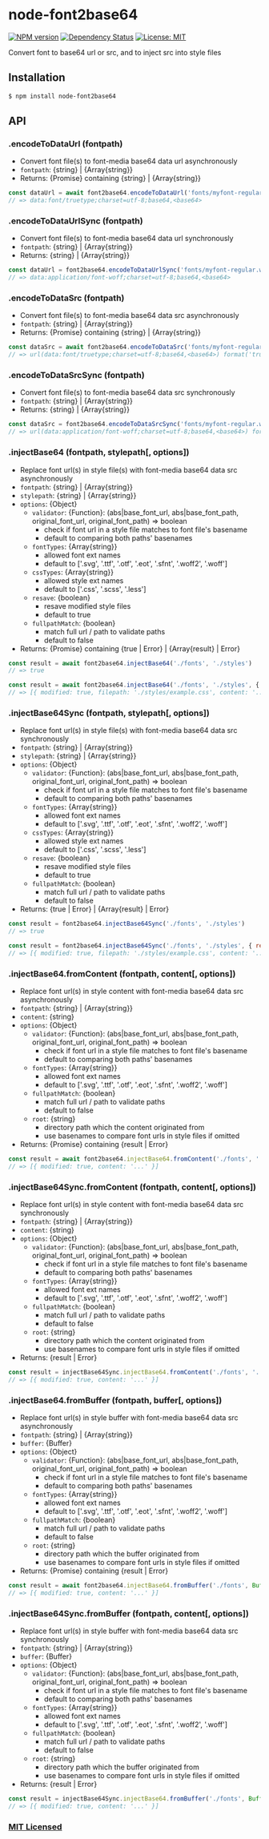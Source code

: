 # node-font2base64

[![NPM version](https://img.shields.io/npm/v/node-font2base64.svg)](https://www.npmjs.com/package/node-font2base64)
[![Dependency Status](https://david-dm.org/junminahn/node-font2base64/status.svg)](https://david-dm.org/junminahn/node-font2base64)
[![License: MIT](https://img.shields.io/badge/License-MIT-yellow.svg)](/LICENSE)

Convert font to base64 url or src, and to inject src into style files

## Installation
```sh
$ npm install node-font2base64
```

## API
### .encodeToDataUrl (fontpath)
* Convert font file(s) to font-media base64 data url asynchronously
* `fontpath`: {string} | {Array{string}}
* Returns: {Promise} containing {string} | {Array{string}}
```js
const dataUrl = await font2base64.encodeToDataUrl('fonts/myfont-regular.ttf')
// => data:font/truetype;charset=utf-8;base64,<base64>
```

### .encodeToDataUrlSync (fontpath)
* Convert font file(s) to font-media base64 data url synchronously
* `fontpath`: {string} | {Array{string}}
* Returns: {string} | {Array{string}}
```js
const dataUrl = font2base64.encodeToDataUrlSync('fonts/myfont-regular.woff')
// => data:application/font-woff;charset=utf-8;base64,<base64>
```

### .encodeToDataSrc (fontpath)
* Convert font file(s) to font-media base64 data src asynchronously
* `fontpath`: {string} | {Array{string}}
* Returns: {Promise} containing {string} | {Array{string}}
```js
const dataSrc = await font2base64.encodeToDataSrc('fonts/myfont-regular.ttf')
// => url(data:font/truetype;charset=utf-8;base64,<base64>) format('truetype')
```

### .encodeToDataSrcSync (fontpath)
* Convert font file(s) to font-media base64 data src synchronously
* `fontpath`: {string} | {Array{string}}
* Returns: {string} | {Array{string}}
```js
const dataSrc = font2base64.encodeToDataSrcSync('fonts/myfont-regular.woff')
// => url(data:application/font-woff;charset=utf-8;base64,<base64>) format('woff')
```

### .injectBase64 (fontpath, stylepath[, options])
* Replace font url(s) in style file(s) with font-media base64 data src asynchronously
* `fontpath`: {string} | {Array{string}}
* `stylepath`: {string} | {Array{string}}
* `options`: {Object}
    * `validator`: {Function}: (abs|base_font_url, abs|base_font_path, original_font_url, original_font_path) => boolean
        * check if font url in a style file matches to font file's basename
        * default to comparing both paths' basenames
    * `fontTypes`: {Array{string}}
        * allowed font ext names
        * default to ['.svg', '.ttf', '.otf', '.eot', '.sfnt', '.woff2', '.woff']
    * `cssTypes`: {Array{string}}
        * allowed style ext names
        * default to ['.css', '.scss', '.less']
    * `resave`: {boolean}
        * resave modified style files
        * default to true
    * `fullpathMatch`: {boolean}
        * match full url / path to validate paths
        * default to false
* Returns: {Promise} containing {true | Error} | {Array{result} | Error}
```js
const result = await font2base64.injectBase64('./fonts', './styles')
// => true

const result = await font2base64.injectBase64('./fonts', './styles', { resave: false })
// => [{ modified: true, filepath: './styles/example.css', content: '...' }]
```

### .injectBase64Sync (fontpath, stylepath[, options])
* Replace font url(s) in style file(s) with font-media base64 data src synchronously
* `fontpath`: {string} | {Array{string}}
* `stylepath`: {string} | {Array{string}}
* `options`: {Object}
    * `validator`: {Function}: (abs|base_font_url, abs|base_font_path, original_font_url, original_font_path) => boolean
        * check if font url in a style file matches to font file's basename
        * default to comparing both paths' basenames
    * `fontTypes`: {Array{string}}
        * allowed font ext names
        * default to ['.svg', '.ttf', '.otf', '.eot', '.sfnt', '.woff2', '.woff']
    * `cssTypes`: {Array{string}}
        * allowed style ext names
        * default to ['.css', '.scss', '.less']
    * `resave`: {boolean}
        * resave modified style files
        * default to true
    * `fullpathMatch`: {boolean}
        * match full url / path to validate paths
        * default to false
* Returns: {true | Error} | {Array{result} | Error}
```js
const result = font2base64.injectBase64Sync('./fonts', './styles')
// => true

const result = font2base64.injectBase64Sync('./fonts', './styles', { resave: false })
// => [{ modified: true, filepath: './styles/example.css', content: '...' }]
```

### .injectBase64.fromContent (fontpath, content[, options])
* Replace font url(s) in style content with font-media base64 data src asynchronously
* `fontpath`: {string} | {Array{string}}
* `content`: {string}
* `options`: {Object}
    * `validator`: {Function}: (abs|base_font_url, abs|base_font_path, original_font_url, original_font_path) => boolean
        * check if font url in a style file matches to font file's basename
        * default to comparing both paths' basenames
    * `fontTypes`: {Array{string}}
        * allowed font ext names
        * default to ['.svg', '.ttf', '.otf', '.eot', '.sfnt', '.woff2', '.woff']
    * `fullpathMatch`: {boolean}
        * match full url / path to validate paths
        * default to false
    * `root`: {string}
        * directory path which the content originated from
        * use basenames to compare font urls in style files if omitted
* Returns: {Promise} containing {result | Error}
```js
const result = await font2base64.injectBase64.fromContent('./fonts', '...@font-face {...')
// => [{ modified: true, content: '...' }]
```

### .injectBase64Sync.fromContent (fontpath, content[, options])
* Replace font url(s) in style content with font-media base64 data src synchronously
* `fontpath`: {string} | {Array{string}}
* `content`: {string}
* `options`: {Object}
    * `validator`: {Function}: (abs|base_font_url, abs|base_font_path, original_font_url, original_font_path) => boolean
        * check if font url in a style file matches to font file's basename
        * default to comparing both paths' basenames
    * `fontTypes`: {Array{string}}
        * allowed font ext names
        * default to ['.svg', '.ttf', '.otf', '.eot', '.sfnt', '.woff2', '.woff']
    * `fullpathMatch`: {boolean}
        * match full url / path to validate paths
        * default to false
    * `root`: {string}
        * directory path which the content originated from
        * use basenames to compare font urls in style files if omitted
* Returns: {result | Error}
```js
const result = injectBase64Sync.injectBase64.fromContent('./fonts', '...@font-face {...')
// => [{ modified: true, content: '...' }]
```

### .injectBase64.fromBuffer (fontpath, buffer[, options])
* Replace font url(s) in style buffer with font-media base64 data src asynchronously
* `fontpath`: {string} | {Array{string}}
* `buffer`: {Buffer}
* `options`: {Object}
    * `validator`: {Function}: (abs|base_font_url, abs|base_font_path, original_font_url, original_font_path) => boolean
        * check if font url in a style file matches to font file's basename
        * default to comparing both paths' basenames
    * `fontTypes`: {Array{string}}
        * allowed font ext names
        * default to ['.svg', '.ttf', '.otf', '.eot', '.sfnt', '.woff2', '.woff']
    * `fullpathMatch`: {boolean}
        * match full url / path to validate paths
        * default to false
    * `root`: {string}
        * directory path which the buffer originated from
        * use basenames to compare font urls in style files if omitted
* Returns: {Promise} containing {result | Error}
```js
const result = await font2base64.injectBase64.fromBuffer('./fonts', Buffer 54 65 73 74...)
// => [{ modified: true, content: '...' }]
```

### .injectBase64Sync.fromBuffer (fontpath, content[, options])
* Replace font url(s) in style buffer with font-media base64 data src synchronously
* `fontpath`: {string} | {Array{string}}
* `buffer`: {Buffer}
* `options`: {Object}
    * `validator`: {Function}: (abs|base_font_url, abs|base_font_path, original_font_url, original_font_path) => boolean
        * check if font url in a style file matches to font file's basename
        * default to comparing both paths' basenames
    * `fontTypes`: {Array{string}}
        * allowed font ext names
        * default to ['.svg', '.ttf', '.otf', '.eot', '.sfnt', '.woff2', '.woff']
    * `fullpathMatch`: {boolean}
        * match full url / path to validate paths
        * default to false
    * `root`: {string}
        * directory path which the buffer originated from
        * use basenames to compare font urls in style files if omitted
* Returns: {result | Error}
```js
const result = injectBase64Sync.injectBase64.fromBuffer('./fonts', Buffer 54 65 73 74...)
// => [{ modified: true, content: '...' }]
```

### [MIT Licensed](LICENSE)